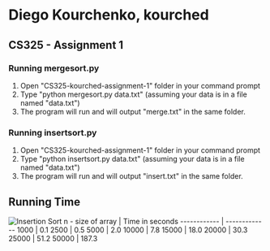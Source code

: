 # Diego Kourchenko, kourched
## CS325 - Assignment 1

### Running mergesort.py
1) Open "CS325-kourched-assignment-1" folder in your command prompt
2) Type "python mergesort.py data.txt" (assuming your data is in a file named "data.txt")
3) The program will run and will output "merge.txt" in the same folder.


### Running insertsort.py
1) Open "CS325-kourched-assignment-1" folder in your command prompt
2) Type "python insertsort.py data.txt" (assuming your data is in a file named "data.txt")
3) The program will run and will output "insert.txt" in the same folder.

## Running Time
![Insertion Sort](/img/insertionSort.png)
n - size of array | Time in seconds
------------ | -------------
1000 | 0.1
2500 | 0.5
5000 | 2.0
10000 | 7.8
15000 | 18.0
20000 | 30.3
25000 | 51.2
50000 | 187.3